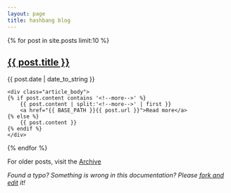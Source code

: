 ```yaml
---
layout: page
title: hashbang blog
---
```



{% for post in site.posts limit:10 %}
<article>
	<h2><a href="{{ BASE_PATH }}{{ post.url }}">{{ post.title }}</a></h2>
	<span class="post-date">{{ post.date | date_to_string }}</span>

	<div class="article_body">
	{% if post.content contains '<!--more-->' %}
	    {{ post.content | split:'<!--more-->' | first }}
	    <a href="{{ BASE_PATH }}{{ post.url }}">Read more</a>
	{% else %}
		{{ post.content }}
	{% endif %}
	</div>
</article>
{% endfor %}

<p>For older posts, visit the <a href="archive.html">Archive</a></p>

<i>Found a typo? Something is wrong in this documentation? Please <a href="https://github.com/peterpeerdeman/peterpeerdeman.github.io">fork and edit</a> it! </i>
